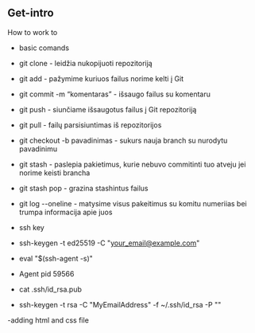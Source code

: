 ## Get-intro
How to work to

- basic comands

- git clone - leidžia nukopijuoti repozitoriją
- git add - pažymime kuriuos failus norime kelti į Git
- git commit -m “komentaras” - išsaugo failus su komentaru
- git push - siunčiame išsaugotus failus į Git repozitoriją
- git  pull - failų parsisiuntimas iš repozitorijos
- git checkout -b pavadinimas - sukurs nauja branch su nurodytu pavadinimu
- git stash - paslepia pakietimus, kurie nebuvo commitinti tuo atveju jei norime keisti brancha
- git stash pop - grazina stashintus failus
- git log --oneline - matysime visus pakeitimus su komitu numeriias bei trumpa informacija apie juos



- ssh key

- ssh-keygen -t ed25519 -C "your_email@example.com"
- eval "$(ssh-agent -s)"
- Agent pid 59566
- cat .ssh/id_rsa.pub



- ssh-keygen -t rsa -C "MyEmailAddress" -f ~/.ssh/id_rsa -P ""



-adding html and css file
